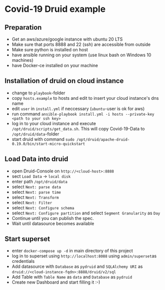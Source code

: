 # Covid-19 Druid example

## Preparation

- Get an aws/azure/google instance with ubuntu 20 LTS
- Make sure that ports 8888 and 22 (ssh) are accessible from outside
- Make sure python is installed on host
- have ansible running on your system (use linux bash on Windows 10 machines)
- have Docker-ce installed on your machine

## Installation of druid on cloud instance

- change to `playbook`-folder
- copy `hosts.example` to hosts and edit to insert your cloud instance's dns name
- edit `user` in `install.yml` if neccessary (`ubuntu`-user is ok for aws)
- run command `ansible-playbook install.yml -i hosts --private-key <path to your ssh key>`
- log in to your cloud instance and execute `/opt/druid/scripts/get_data.sh`. This will copy Covid-19-Data to `/opt/druid/data`-folder
- start druid with command `sudo /opt/druid/apache-druid-0.19.0/bin/start-micro-quickstart`

## Load Data into druid

- open Druid-Console on `http://<cloud-host>:8888`
- sect `Load Data` -> `local disk`
- enter path `/opt/druid/data`
- select `Next: parse data`
- select `Next: parse time`
- select `Next: Transform`
- select `Next: Filter`
- select `Next: Configure schema`
- select `Next: Configure partition` and select `Segment Granularity` as `Day`
- Continue until you can publish the spec.
- Wait until datasource becomes available

## Start superset

- enter `docker-compose up -d` in main directory of this project
- log in to superset using `http://localhost:8088` using `admin/superset`as credentials
- Add datasource with `Database` as `pydruid` and `SQLAlchemy URI` as `druid://<cloud-instance-fqdn>:8888/druid/v2/sql`
- Add Table with `Table Name` as `data` and `Database` as `pydruid`
- Create new Dashboard and start filling it :-)
